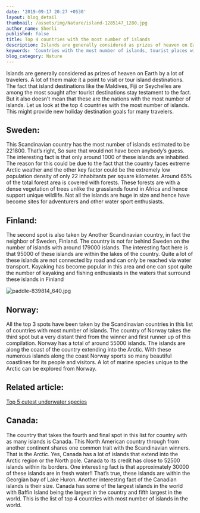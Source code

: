 ```yaml
---
date: '2019-09-17 20:27 +0530'
layout: blog_detail
thumbnail: /assets/img/Nature/island-1285147_1280.jpg
author_name: Sherli
published: false
title: Top 4 countries with the most number of islands
description: Islands are generally considered as prizes of heaven on Earth by a ...
keywords: 'Countries with the most number of islands, tourist places with Islands'
blog_category: Nature
---
```


Islands are generally considered as prizes of heaven on Earth by a lot of travelers. A lot of them make it a point to visit or tour island destinations. The fact that island destinations like the Maldives, Fiji or Seychelles are among the most sought after tourist destinations stay testament to the fact. But it also doesn’t mean that these are the nations with the most number of islands. Let us look at the top 4 countries with the most number of islands. This might provide new holiday destination goals for many travelers.


## Sweden:

This Scandinavian country has the most number of islands estimated to be 221800. That’s right, So sure that would not have been anybody’s guess. The interesting fact is that only around 1000 of these islands are inhabited. The reason for this could be due to the fact that the country faces extreme Arctic weather and the other key factor could be the extremely low population density of only 22 inhabitants per square kilometer. Around 65% of the total forest area is covered with forests. These forests are with a dense vegetation of trees unlike the grasslands found in Africa and hence support unique wildlife. Not all the islands are huge in size and hence have become sites for adventurers and other water sport enthusiasts.

## Finland:
The second spot is also taken by Another Scandinavian country, in fact the neighbor of Sweden, Finland. The country is not far behind Sweden on the number of islands with around 179000 islands. The interesting fact here is that 95000 of these islands are within the lakes of the country. Quite a lot of these islands are not connected by road and can only be reached via water transport. Kayaking has become popular in this area and one can spot quite the number of kayaking and fishing enthusiasts in the waters that surround these islands in Finland

![paddle-839814_640.jpg]({{site.baseurl}}/assets/img/Nature/paddle-839814_640.jpg)


## Norway:
All the top 3 spots have been taken by the Scandinavian countries in this list of countries with most number of islands. The country of Norway takes the third spot but a very distant third from the winner and first runner up of this compilation. Norway has a total of around 55000 islands. The islands are along the coast of the country extending into the Arctic. With these numerous islands along the coast Norway sports so many beautiful coastlines for its people and visitors. A lot of marine species unique to the Arctic can be explored from Norway.

## Related article:
[Top 5 cutest underwater species](https://www.toknowisgood.com/2019/02/13/top-6-cute-marine-underwater-animals.html)

## Canada:
The country that takes the fourth and final spot in this list for country with as many islands is Canada. This North American country through from another continent shares one common trait with the Scandinavian winners. That is the Arctic. Yes, Canada has a lot of islands that extend into the Arctic region or the North pole. Canada to its credit has close to 52500 islands within its borders. One interesting fact is that approximately 30000 of these islands are in fresh water!! That’s true, these islands are within the Georgian bay of Lake Huron. Another interesting fact of the Canadian islands is their size. Canada has some of the largest islands in the world with Baffin Island being the largest in the country and fifth largest in the world. This is the list of top 4 countries with most number of islands in the world.
